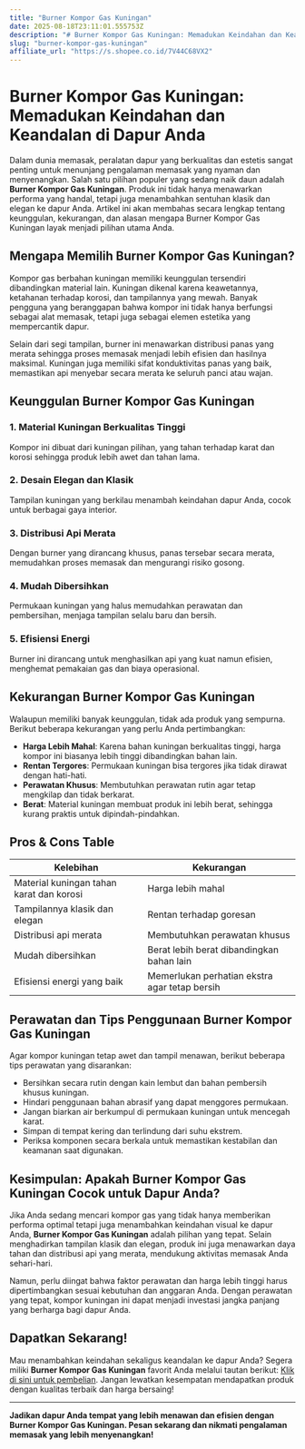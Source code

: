 ```yaml
---
title: "Burner Kompor Gas Kuningan"
date: 2025-08-18T23:11:01.555753Z
description: "# Burner Kompor Gas Kuningan: Memadukan Keindahan dan Keandalan di Dapur Anda..."
slug: "burner-kompor-gas-kuningan"
affiliate_url: "https://s.shopee.co.id/7V44C68VX2"
---
```

# Burner Kompor Gas Kuningan: Memadukan Keindahan dan Keandalan di Dapur Anda

Dalam dunia memasak, peralatan dapur yang berkualitas dan estetis sangat penting untuk menunjang pengalaman memasak yang nyaman dan menyenangkan. Salah satu pilihan populer yang sedang naik daun adalah **Burner Kompor Gas Kuningan**. Produk ini tidak hanya menawarkan performa yang handal, tetapi juga menambahkan sentuhan klasik dan elegan ke dapur Anda. Artikel ini akan membahas secara lengkap tentang keunggulan, kekurangan, dan alasan mengapa Burner Kompor Gas Kuningan layak menjadi pilihan utama Anda.

## Mengapa Memilih Burner Kompor Gas Kuningan?

Kompor gas berbahan kuningan memiliki keunggulan tersendiri dibandingkan material lain. Kuningan dikenal karena keawetannya, ketahanan terhadap korosi, dan tampilannya yang mewah. Banyak pengguna yang beranggapan bahwa kompor ini tidak hanya berfungsi sebagai alat memasak, tetapi juga sebagai elemen estetika yang mempercantik dapur.

Selain dari segi tampilan, burner ini menawarkan distribusi panas yang merata sehingga proses memasak menjadi lebih efisien dan hasilnya maksimal. Kuningan juga memiliki sifat konduktivitas panas yang baik, memastikan api menyebar secara merata ke seluruh panci atau wajan.

## Keunggulan Burner Kompor Gas Kuningan

### 1. Material Kuningan Berkualitas Tinggi
Kompor ini dibuat dari kuningan pilihan, yang tahan terhadap karat dan korosi sehingga produk lebih awet dan tahan lama.

### 2. Desain Elegan dan Klasik
Tampilan kuningan yang berkilau menambah keindahan dapur Anda, cocok untuk berbagai gaya interior.

### 3. Distribusi Api Merata
Dengan burner yang dirancang khusus, panas tersebar secara merata, memudahkan proses memasak dan mengurangi risiko gosong.

### 4. Mudah Dibersihkan
Permukaan kuningan yang halus memudahkan perawatan dan pembersihan, menjaga tampilan selalu baru dan bersih.

### 5. Efisiensi Energi
Burner ini dirancang untuk menghasilkan api yang kuat namun efisien, menghemat pemakaian gas dan biaya operasional.

## Kekurangan Burner Kompor Gas Kuningan

Walaupun memiliki banyak keunggulan, tidak ada produk yang sempurna. Berikut beberapa kekurangan yang perlu Anda pertimbangkan:

- **Harga Lebih Mahal**: Karena bahan kuningan berkualitas tinggi, harga kompor ini biasanya lebih tinggi dibandingkan bahan lain.
- **Rentan Tergores**: Permukaan kuningan bisa tergores jika tidak dirawat dengan hati-hati.
- **Perawatan Khusus**: Membutuhkan perawatan rutin agar tetap mengkilap dan tidak berkarat.
- **Berat**: Material kuningan membuat produk ini lebih berat, sehingga kurang praktis untuk dipindah-pindahkan.

## Pros & Cons Table

| Kelebihan                                   | Kekurangan                                         |
|----------------------------------------------|---------------------------------------------------|
| Material kuningan tahan karat dan korosi    | Harga lebih mahal                                |
| Tampilannya klasik dan elegan               | Rentan terhadap goresan                          |
| Distribusi api merata                       | Membutuhkan perawatan khusus                     |
| Mudah dibersihkan                          | Berat lebih berat dibandingkan bahan lain        |
| Efisiensi energi yang baik                  | Memerlukan perhatian ekstra agar tetap bersih  |

## Perawatan dan Tips Penggunaan Burner Kompor Gas Kuningan

Agar kompor kuningan tetap awet dan tampil menawan, berikut beberapa tips perawatan yang disarankan:
- Bersihkan secara rutin dengan kain lembut dan bahan pembersih khusus kuningan.
- Hindari penggunaan bahan abrasif yang dapat menggores permukaan.
- Jangan biarkan air berkumpul di permukaan kuningan untuk mencegah karat.
- Simpan di tempat kering dan terlindung dari suhu ekstrem.
- Periksa komponen secara berkala untuk memastikan kestabilan dan keamanan saat digunakan.

## Kesimpulan: Apakah Burner Kompor Gas Kuningan Cocok untuk Dapur Anda?

Jika Anda sedang mencari kompor gas yang tidak hanya memberikan performa optimal tetapi juga menambahkan keindahan visual ke dapur Anda, **Burner Kompor Gas Kuningan** adalah pilihan yang tepat. Selain menghadirkan tampilan klasik dan elegan, produk ini juga menawarkan daya tahan dan distribusi api yang merata, mendukung aktivitas memasak Anda sehari-hari.

Namun, perlu diingat bahwa faktor perawatan dan harga lebih tinggi harus dipertimbangkan sesuai kebutuhan dan anggaran Anda. Dengan perawatan yang tepat, kompor kuningan ini dapat menjadi investasi jangka panjang yang berharga bagi dapur Anda.

## Dapatkan Sekarang!  

Mau menambahkan keindahan sekaligus keandalan ke dapur Anda? Segera miliki **Burner Kompor Gas Kuningan** favorit Anda melalui tautan berikut: [Klik di sini untuk pembelian](https://s.shopee.co.id/7V44C68VX2). Jangan lewatkan kesempatan mendapatkan produk dengan kualitas terbaik dan harga bersaing!

---

**Jadikan dapur Anda tempat yang lebih menawan dan efisien dengan Burner Kompor Gas Kuningan. Pesan sekarang dan nikmati pengalaman memasak yang lebih menyenangkan!**
